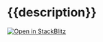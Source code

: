 # {{description}}

[![Open in StackBlitz](https://developer.stackblitz.com/img/open_in_stackblitz.svg)](https://stackblitz.com/github/aave/aave-sdk/tree/main/examples/{{name}})
